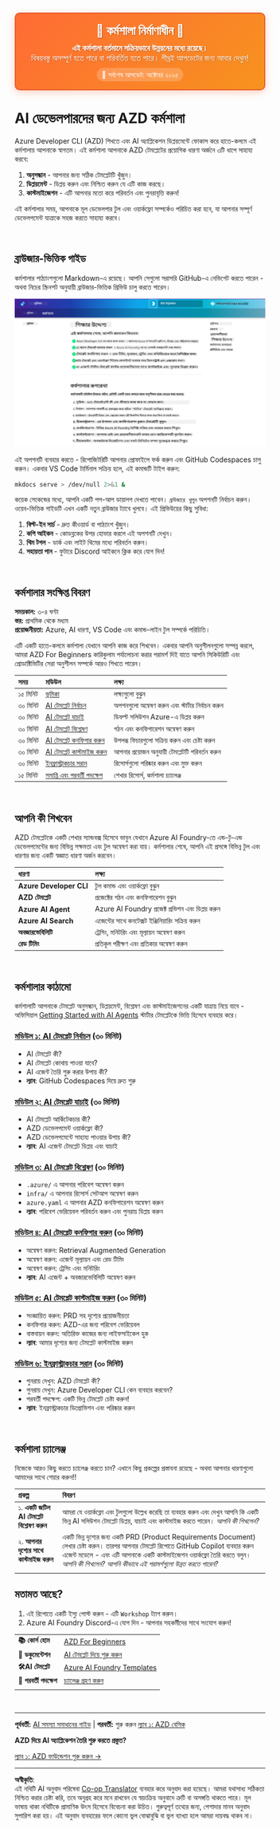<!--
CO_OP_TRANSLATOR_METADATA:
{
  "original_hash": "390da1a5d0feb705fa0eb9940f6f3b27",
  "translation_date": "2025-10-16T15:34:10+00:00",
  "source_file": "workshop/README.md",
  "language_code": "bn"
}
-->
<div align="center">
  <div style="background: linear-gradient(135deg, #ff6b35, #f7931e); border-radius: 10px; padding: 20px; margin: 20px 0; box-shadow: 0 4px 15px rgba(255, 107, 53, 0.3); border: 2px solid #e55a2b;">
    <h2 style="color: white; margin: 0; font-size: 24px; text-shadow: 1px 1px 2px rgba(0,0,0,0.3);">
      🚧 কর্মশালা নির্মাণাধীন 🚧
    </h2>
    <p style="color: white; margin: 10px 0 0 0; font-size: 16px; text-shadow: 1px 1px 2px rgba(0,0,0,0.3);">
      <strong>এই কর্মশালা বর্তমানে সক্রিয়ভাবে উন্নয়নের মধ্যে রয়েছে।</strong><br>
      বিষয়বস্তু অসম্পূর্ণ হতে পারে বা পরিবর্তিত হতে পারে। শীঘ্রই আপডেটের জন্য আবার দেখুন!
    </p>
    <div style="margin-top: 15px;">
      <span style="background: rgba(255,255,255,0.2); padding: 5px 10px; border-radius: 15px; color: white; font-size: 14px;">
        📅 সর্বশেষ আপডেট: অক্টোবর ২০২৫
      </span>
    </div>
  </div>
</div>

# AI ডেভেলপারদের জন্য AZD কর্মশালা

Azure Developer CLI (AZD) শিখতে এবং AI অ্যাপ্লিকেশন ডিপ্লয়মেন্টে ফোকাস করে হাতে-কলমে এই কর্মশালায় আপনাকে স্বাগতম। এই কর্মশালা আপনাকে AZD টেমপ্লেটের প্রয়োগিক ধারণা অর্জনে ৩টি ধাপে সাহায্য করবে:

1. **অনুসন্ধান** - আপনার জন্য সঠিক টেমপ্লেটটি খুঁজুন।
1. **ডিপ্লয়মেন্ট** - ডিপ্লয় করুন এবং নিশ্চিত করুন যে এটি কাজ করছে।
1. **কাস্টমাইজেশন** - এটি আপনার মতো করে পরিবর্তন এবং পুনরাবৃত্তি করুন!

এই কর্মশালার সময়, আপনাকে মূল ডেভেলপার টুল এবং ওয়ার্কফ্লো সম্পর্কেও পরিচিত করা হবে, যা আপনার সম্পূর্ণ ডেভেলপমেন্ট যাত্রাকে সহজ করতে সাহায্য করবে।

<br/>

## ব্রাউজার-ভিত্তিক গাইড

কর্মশালার পাঠ্যাংশগুলো Markdown-এ রয়েছে। আপনি সেগুলো সরাসরি GitHub-এ নেভিগেট করতে পারেন - অথবা নিচের স্ক্রিনশট অনুযায়ী ব্রাউজার-ভিত্তিক প্রিভিউ চালু করতে পারেন।

![Workshop](../../../translated_images/workshop.75906f133e6f8ba07ab0302ce17f67ff90f357513f3d4c4bbafa5978b10f058b.bn.png)

এই অপশনটি ব্যবহার করতে - রিপোজিটরিটি আপনার প্রোফাইলে ফর্ক করুন এবং GitHub Codespaces চালু করুন। একবার VS Code টার্মিনাল সক্রিয় হলে, এই কমান্ডটি টাইপ করুন:

```bash title="" linenums="0"
mkdocs serve > /dev/null 2>&1 &
```

কয়েক সেকেন্ডের মধ্যে, আপনি একটি পপ-আপ ডায়ালগ দেখতে পাবেন। `ব্রাউজারে খুলুন` অপশনটি নির্বাচন করুন। ওয়েব-ভিত্তিক গাইডটি এখন একটি নতুন ব্রাউজার ট্যাবে খুলবে। এই প্রিভিউয়ের কিছু সুবিধা:

1. **বিল্ট-ইন সার্চ** - দ্রুত কীওয়ার্ড বা পাঠ্যাংশ খুঁজুন।
1. **কপি আইকন** - কোডব্লকের উপর হোভার করলে এই অপশনটি দেখুন।
1. **থিম টগল** - ডার্ক এবং লাইট থিমের মধ্যে পরিবর্তন করুন।
1. **সহায়তা পান** - ফুটারে Discord আইকনে ক্লিক করে যোগ দিন!

<br/>

## কর্মশালার সংক্ষিপ্ত বিবরণ

**সময়কাল:** ৩-৪ ঘণ্টা  
**স্তর:** প্রাথমিক থেকে মধ্যম  
**প্রয়োজনীয়তা:** Azure, AI ধারণা, VS Code এবং কমান্ড-লাইন টুল সম্পর্কে পরিচিতি।

এটি একটি হাতে-কলমে কর্মশালা যেখানে আপনি কাজ করে শিখবেন। একবার আপনি অনুশীলনগুলো সম্পন্ন করলে, আমরা AZD For Beginners কারিকুলাম পর্যালোচনা করার পরামর্শ দিই যাতে আপনি সিকিউরিটি এবং প্রোডাক্টিভিটির সেরা অনুশীলন সম্পর্কে আরও শিখতে পারেন।

| সময়| মডিউল  | লক্ষ্য |
|:---|:---|:---|
| ১৫ মিনিট | [ভূমিকা](docs/instructions/0-Introduction.md) | লক্ষ্যগুলো বুঝুন |
| ৩০ মিনিট | [AI টেমপ্লেট নির্বাচন](docs/instructions/1-Select-AI-Template.md) | অপশনগুলো অন্বেষণ করুন এবং স্টার্টার নির্বাচন করুন | 
| ৩০ মিনিট | [AI টেমপ্লেট যাচাই](docs/instructions/2-Validate-AI-Template.md) | ডিফল্ট সলিউশন Azure-এ ডিপ্লয় করুন |
| ৩০ মিনিট | [AI টেমপ্লেট বিশ্লেষণ](docs/instructions/3-Deconstruct-AI-Template.md) | গঠন এবং কনফিগারেশন অন্বেষণ করুন |
| ৩০ মিনিট | [AI টেমপ্লেট কনফিগার করুন](docs/instructions/4-Configure-AI-Template.md) | উপলব্ধ ফিচারগুলো সক্রিয় করুন এবং চেষ্টা করুন |
| ৩০ মিনিট | [AI টেমপ্লেট কাস্টমাইজ করুন](docs/instructions/5-Customize-AI-Template.md) | আপনার প্রয়োজন অনুযায়ী টেমপ্লেটটি পরিবর্তন করুন |
| ৩০ মিনিট | [ইনফ্রাস্ট্রাকচার সরান](docs/instructions/6-Teardown-Infrastructure.md) | রিসোর্সগুলো পরিষ্কার করুন এবং মুক্ত করুন |
| ১৫ মিনিট | [সমাপ্তি এবং পরবর্তী পদক্ষেপ](docs/instructions/7-Wrap-up.md) | শেখার রিসোর্স, কর্মশালা চ্যালেঞ্জ |

<br/>

## আপনি কী শিখবেন

AZD টেমপ্লেটকে একটি শেখার স্যান্ডবক্স হিসেবে ভাবুন যেখানে Azure AI Foundry-তে এন্ড-টু-এন্ড ডেভেলপমেন্টের জন্য বিভিন্ন সক্ষমতা এবং টুল অন্বেষণ করা যায়। কর্মশালার শেষে, আপনি এই প্রসঙ্গে বিভিন্ন টুল এবং ধারণার জন্য একটি স্বজ্ঞাত ধারণা অর্জন করবেন।

| ধারণা  | লক্ষ্য |
|:---|:---|
| **Azure Developer CLI** | টুল কমান্ড এবং ওয়ার্কফ্লো বুঝুন |
| **AZD টেমপ্লেট**| প্রজেক্টের গঠন এবং কনফিগারেশন বুঝুন |
| **Azure AI Agent**| Azure AI Foundry প্রজেক্ট প্রভিশন এবং ডিপ্লয় করুন |
| **Azure AI Search**| এজেন্টের সাথে কনটেক্সট ইঞ্জিনিয়ারিং সক্রিয় করুন |
| **অবজারভেবিলিটি**| ট্রেসিং, মনিটরিং এবং মূল্যায়ন অন্বেষণ করুন |
| **রেড টিমিং**| প্রতিকূল পরীক্ষণ এবং প্রতিকার অন্বেষণ করুন |

<br/>

## কর্মশালার কাঠামো

কর্মশালাটি আপনাকে টেমপ্লেট অনুসন্ধান, ডিপ্লয়মেন্ট, বিশ্লেষণ এবং কাস্টমাইজেশনের একটি যাত্রায় নিয়ে যাবে - অফিসিয়াল [Getting Started with AI Agents](https://github.com/Azure-Samples/get-started-with-ai-agents) স্টার্টার টেমপ্লেটকে ভিত্তি হিসেবে ব্যবহার করে।

### [মডিউল ১: AI টেমপ্লেট নির্বাচন](docs/instructions/1-Select-AI-Template.md) (৩০ মিনিট)

- AI টেমপ্লেট কী?
- AI টেমপ্লেট কোথায় পাওয়া যাবে?
- AI এজেন্ট তৈরি শুরু করার উপায় কী?
- **ল্যাব**: GitHub Codespaces দিয়ে দ্রুত শুরু

### [মডিউল ২: AI টেমপ্লেট যাচাই](docs/instructions/2-Validate-AI-Template.md) (৩০ মিনিট)

- AI টেমপ্লেট আর্কিটেকচার কী?
- AZD ডেভেলপমেন্ট ওয়ার্কফ্লো কী?
- AZD ডেভেলপমেন্টে সাহায্য পাওয়ার উপায় কী?
- **ল্যাব**: AI এজেন্ট টেমপ্লেট ডিপ্লয় এবং যাচাই

### [মডিউল ৩: AI টেমপ্লেট বিশ্লেষণ](docs/instructions/3-Deconstruct-AI-Template.md) (৩০ মিনিট)

- `.azure/` এ আপনার পরিবেশ অন্বেষণ করুন 
- `infra/` এ আপনার রিসোর্স সেটআপ অন্বেষণ করুন 
- `azure.yaml` এ আপনার AZD কনফিগারেশন অন্বেষণ করুন
- **ল্যাব**: পরিবেশ ভেরিয়েবল পরিবর্তন করুন এবং পুনরায় ডিপ্লয় করুন

### [মডিউল ৪: AI টেমপ্লেট কনফিগার করুন](docs/instructions/4-Configure-AI-Template.md) (৩০ মিনিট)
- অন্বেষণ করুন: Retrieval Augmented Generation
- অন্বেষণ করুন: এজেন্ট মূল্যায়ন এবং রেড টিমিং
- অন্বেষণ করুন: ট্রেসিং এবং মনিটরিং
- **ল্যাব**: AI এজেন্ট + অবজারভেবিলিটি অন্বেষণ করুন 

### [মডিউল ৫: AI টেমপ্লেট কাস্টমাইজ করুন](docs/instructions/5-Customize-AI-Template.md) (৩০ মিনিট)
- সংজ্ঞায়িত করুন: PRD সহ দৃশ্যের প্রয়োজনীয়তা
- কনফিগার করুন: AZD-এর জন্য পরিবেশ ভেরিয়েবল
- বাস্তবায়ন করুন: অতিরিক্ত কাজের জন্য লাইফসাইকেল হুক
- **ল্যাব**: আমার দৃশ্যের জন্য টেমপ্লেট কাস্টমাইজ করুন

### [মডিউল ৬: ইনফ্রাস্ট্রাকচার সরান](docs/instructions/6-Teardown-Infrastructure.md) (৩০ মিনিট)
- পুনরায় দেখুন: AZD টেমপ্লেট কী?
- পুনরায় দেখুন: Azure Developer CLI কেন ব্যবহার করবেন?
- পরবর্তী পদক্ষেপ: একটি ভিন্ন টেমপ্লেট চেষ্টা করুন!
- **ল্যাব**: ইনফ্রাস্ট্রাকচার ডিপ্রোভিশন এবং পরিষ্কার করুন

<br/>

## কর্মশালা চ্যালেঞ্জ

নিজেকে আরও কিছু করতে চ্যালেঞ্জ করতে চান? এখানে কিছু প্রকল্পের প্রস্তাবনা রয়েছে - অথবা আপনার ধারণাগুলো আমাদের সাথে শেয়ার করুন!!

| প্রকল্প | বিবরণ |
|:---|:---|
|১. **একটি জটিল AI টেমপ্লেট বিশ্লেষণ করুন** | আমরা যে ওয়ার্কফ্লো এবং টুলগুলো উল্লেখ করেছি তা ব্যবহার করুন এবং দেখুন আপনি কি একটি ভিন্ন AI সলিউশন টেমপ্লেট ডিপ্লয়, যাচাই এবং কাস্টমাইজ করতে পারেন। _আপনি কী শিখলেন?_|
|২. **আপনার দৃশ্যের সাথে কাস্টমাইজ করুন**  | একটি ভিন্ন দৃশ্যের জন্য একটি PRD (Product Requirements Document) লেখার চেষ্টা করুন। তারপর আপনার টেমপ্লেট রিপোতে GitHub Copilot ব্যবহার করুন এজেন্ট মডেলে - এবং এটি আপনাকে একটি কাস্টমাইজেশন ওয়ার্কফ্লো তৈরি করতে বলুন। _আপনি কী শিখলেন? আপনি কীভাবে এই পরামর্শগুলো উন্নত করতে পারেন?_|
| | |

## মতামত আছে?

1. এই রিপোতে একটি ইস্যু পোস্ট করুন - এটি `Workshop` ট্যাগ করুন।
1. Azure AI Foundry Discord-এ যোগ দিন - আপনার সহকর্মীদের সাথে সংযোগ করুন!


| | | 
|:---|:---|
| **📚 কোর্স হোম**| [AZD For Beginners](../README.md)|
| **📖 ডকুমেন্টেশন** | [AI টেমপ্লেট দিয়ে শুরু করুন](https://learn.microsoft.com/en-us/azure/ai-foundry/how-to/develop/ai-template-get-started)|
| **🛠️AI টেমপ্লেট** | [Azure AI Foundry Templates](https://ai.azure.com/templates) |
|**🚀 পরবর্তী পদক্ষেপ** | [চ্যালেঞ্জ গ্রহণ করুন](../../../workshop) |
| | |

<br/>

---

**পূর্ববর্তী:** [AI সমস্যা সমাধানের গাইড](../docs/troubleshooting/ai-troubleshooting.md) | **পরবর্তী:** শুরু করুন [ল্যাব ১: AZD বেসিক](../../../workshop/lab-1-azd-basics)

**AZD দিয়ে AI অ্যাপ্লিকেশন তৈরি শুরু করতে প্রস্তুত?**

[ল্যাব ১: AZD ফাউন্ডেশন শুরু করুন →](./lab-1-azd-basics/README.md)

---

**অস্বীকৃতি**:  
এই নথিটি AI অনুবাদ পরিষেবা [Co-op Translator](https://github.com/Azure/co-op-translator) ব্যবহার করে অনুবাদ করা হয়েছে। আমরা যথাসাধ্য সঠিকতা নিশ্চিত করার চেষ্টা করি, তবে অনুগ্রহ করে মনে রাখবেন যে স্বয়ংক্রিয় অনুবাদে ত্রুটি বা অসঙ্গতি থাকতে পারে। মূল ভাষায় থাকা নথিটিকে প্রামাণিক উৎস হিসেবে বিবেচনা করা উচিত। গুরুত্বপূর্ণ তথ্যের জন্য, পেশাদার মানব অনুবাদ সুপারিশ করা হয়। এই অনুবাদ ব্যবহারের ফলে কোনো ভুল বোঝাবুঝি বা ভুল ব্যাখ্যা হলে আমরা দায়বদ্ধ থাকব না।